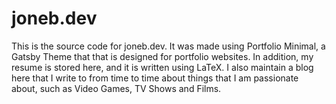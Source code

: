 # joneb.dev

This is the source code for joneb.dev. It was made using Portfolio Minimal, a Gatsby Theme that that is designed for portfolio websites. In addition, my resume is stored here, and it is written using LaTeX. I also maintain a blog here that I write to from time to time about things that I am passionate about, such as Video Games, TV Shows and Films.
